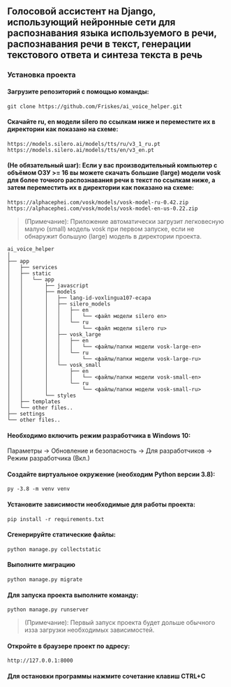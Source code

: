 ## Голосовой ассистент на Django, использующий нейронные сети для распознавания языка используемого в речи, распознавания речи в текст, генерации текстового ответа и синтеза текста в речь

### Установка проекта

#### Загрузите репозиторий с помощью команды:
`git clone https://github.com/Friskes/ai_voice_helper.git`

#### Скачайте ru, en модели silero по ссылкам ниже и переместите их в директории как показано на схеме:
`https://models.silero.ai/models/tts/ru/v3_1_ru.pt`
`https://models.silero.ai/models/tts/en/v3_en.pt`

#### (Не обязательный шаг): Если у вас производительный компьютер с объёмом ОЗУ >= 16 вы можете скачать большие (large) модели vosk для более точного распознавания речи в текст по ссылкам ниже, а затем переместить их в директории как показано на схеме:

`https://alphacephei.com/vosk/models/vosk-model-ru-0.42.zip`
`https://alphacephei.com/vosk/models/vosk-model-en-us-0.22.zip`

> (Примечание): Приложение автоматически загрузит легковесную малую (small) модель vosk при первом запуске, если не обнаружит большую (large) модель в директории проекта.

```
ai_voice_helper
│
├── app
│   ├── services
│   ├── static
│   │   └── app
│   │       ├── javascript
│   │       ├── models
│   │       │   ├── lang-id-voxlingua107-ecapa
│   │       │   ├── silero_models
│   │       │   │   ├── en
│   │       │   │   │   └── <файл модели silero en>
│   │       │   │   └── ru
│   │       │   │       └── <файл модели silero ru>
│   │       │   ├── vosk_large
│   │       │   │   ├── en
│   │       │   │   │   └── <файлы/папки модели vosk-large-en>
│   │       │   │   └── ru
│   │       │   │       └── <файлы/папки модели vosk-large-ru>
│   │       │   └── vosk_small
│   │       │       ├── en
│   │       │       │   └── <файлы/папки модели vosk-small-en>
│   │       │       └── ru
│   │       │           └── <файлы/папки модели vosk-small-ru>
│   │       └── styles
│   ├── templates
│   └── other files..
├── settings
└── other files..
```

#### Необходимо включить режим разработчика в Windows 10:
Параметры -> Обновление и безопасность -> Для разработчиков -> Режим разработчика (Вкл.)

#### Создайте виртуальное окружение (необходим Python версии 3.8):
`py -3.8 -m venv venv`

#### Установите зависимости необходимые для работы проекта:
`pip install -r requirements.txt`

#### Сгенерируйте статические файлы:
`python manage.py collectstatic`

#### Выполните миграцию
`python manage.py migrate`

#### Для запуска проекта выполните команду:
`python manage.py runserver`

> (Примечание): Первый запуск проекта будет дольше обычного изза загрузки необходимых зависимостей.

#### Откройте в браузере проект по адресу:
`http://127.0.0.1:8000`

#### Для остановки программы нажмите сочетание клавиш CTRL+C
